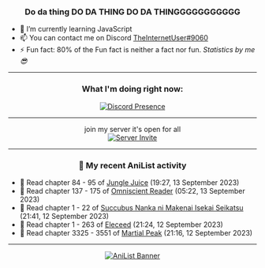 <div align="center">

### Do da thing DO DA THING DO DA THINGGGGGGGGGGG
</div>

- 🌱 I’m currently learning JavaScript
- 📫 You can contact me on Discord [TheInternetUser#9060](https://discord.com/users/534117072796385300)
- ⚡ Fun fact: 80% of the Fun fact is neither a fact nor fun. _Statistics by me 😎_
<hr>

<div align="center">

### What I'm doing right now:
[![Discord Presence](https://lanyard.cnrad.dev/api/534117072796385300)](https://discord.com/users/534117072796385300)
<hr>

join my server it's open for all <br>
[![Server Invite](https://invidget.switchblade.xyz/bfYgVHxrSs)](https://discord.gg/bfYgVHxrSs)

<hr>
  
### 🌸 My recent AniList activity

</div>

<!-- ANILIST_ACTIVITY:start -->

-   📖 Read chapter 84 - 95 of [Jungle Juice](https://anilist.co/manga/128882) (19:27, 13 September 2023)
-   📖 Read chapter 137 - 175 of [Omniscient Reader](https://anilist.co/manga/119257) (05:22, 13 September 2023)
-   📖 Read chapter 1 - 22 of [Succubus Nanka ni Makenai Isekai Seikatsu](https://anilist.co/manga/168350) (21:41, 12 September 2023)
-   📖 Read chapter 1 - 263 of [Eleceed](https://anilist.co/manga/106929) (21:24, 12 September 2023)
-   📖 Read chapter 3325 - 3551 of [Martial Peak](https://anilist.co/manga/104494) (21:16, 12 September 2023)

<!-- ANILIST_ACTIVITY:end -->
<hr>

<div align="center">

[![AniList Banner](https://img.anili.st/User/929966)](https://anilist.co/user/TheInternetUser)

<!-- ![Profile views](https://gpvc.arturio.dev/TheInternetUse7) Since 2023-01-09 -->
<br>


</div>
